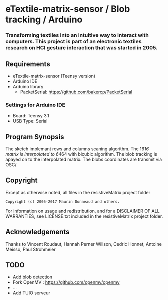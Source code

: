 # eTextile-matrix-sensor / Blob tracking / Arduino

### Transforming textiles into an intuitive way to interact with computers. This project is part of an electronic textiles research on HCI gesture interaction that was started in 2005.

## Requirements
- eTextile-matrix-sensor (Teensy version)
- Arduino IDE
- Arduino library
  - PacketSerial: https://github.com/bakercp/PacketSerial

### Settings for Arduino IDE
- Board:           Teensy 3.1
- USB Type:        Serial

## Program Synopsis
The sketch implemant rows and columns scaning algorithm.
The 16*16 matrix is interpolated to 64*64 with bicubic algorithm.
The blob tracking is apayed on to the interpolated matrix.
The blobs coordinates are transmit via OSC/

## Copyright
Except as otherwise noted, all files in the resistiveMatrix project folder

    Copyright (c) 2005-2017 Maurin Donneaud and others.

For information on usage and redistribution, and for a DISCLAIMER OF ALL
WARRANTIES, see LICENSE.txt included in the resistiveMatrix project folder.

## Acknowledgements
Thanks to Vincent Roudaut, Hannah Perner Willson, Cedric Honnet, Antoine Meisso, Paul Strohmeier

## TODO
- Add blob detection
 - Fork OpenMV : https://github.com/openmv/openmv
 - ...
- Add TUIO serveur

